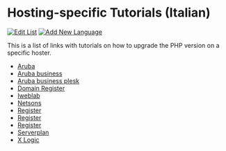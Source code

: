 # Hosting-specific Tutorials (Italian)

[![Edit List](https://img.shields.io/badge/Edit_List--green.svg?style=social)](https://github.com/wp-core-php/servehappy-resources/edit/master/tutorials/hosting-specific/tutorials-es.md)
[![Add New Language](https://img.shields.io/badge/Add_New_Language--green.svg?style=social)](https://github.com/wp-core-php/servehappy-resources/new/master/tutorials/hosting-specific)

This is a list of links with tutorials on how to upgrade the PHP version on a specific hoster.

* [Aruba](https://guide.hosting.aruba.it/hosting/linux/servizi-inclusi-creazione-sito-web/scelta-versione-php.aspx)
* [Aruba business](https://guide.arubabusiness.it/hosting/hosting-linux/pannello-cpanel/php-version.aspx)
* [Aruba business plesk](https://guide.arubabusiness.it/hosting/hosting-linux/pannello-plesk-linux/impostazioni-php.aspx)
* [Domain Register](https://domainregister.international/index.php?rp=%2Fknowledgebase%2F42%2FCome-cambiare-la-versione-di-PHP.html&language=italian)
* [Iweblab](https://youtu.be/DAAV0QohqVI?fbclid=IwAR3z6EvgZJVeLh74oE0PA_UyBn6I4vuR7E6atCytVA4CB-gDGeV03Fg7qJ8)
* [Netsons](https://www.netsons.com/manage/knowledgebase/264/Come-cambiare-versione-PHP.html)
* [Register](https://www.register.it/assistenza/versione-php-hosting-cpanel/)
* [Register](https://www.register.it/assistenza/php-hosting-windows/)
* [Register](https://www.register.it/assistenza/modificare-php-ini-hosting-linux/)
* [Serverplan](https://help.serverplan.com/it/kb/articles/come-cambio-versione-di-php-nel-mio-hosting-cpanel)
* [X Logic](https://xlogic.org/kb/knowledgebase/come-gestire-i-parametri-php/)
